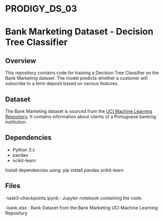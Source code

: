 # PRODIGY_DS_03
# Bank Marketing Dataset - Decision Tree Classifier

## Overview
This repository contains code for training a Decision Tree Classifier on the Bank Marketing dataset. The model predicts whether a customer will subscribe to a term deposit based on various features.

## Dataset
The Bank Marketing dataset is sourced from the [UCI Machine Learning Repository](https://archive.ics.uci.edu/ml/machine-learning-databases/00222/bank-additional.zip). It contains information about clients of a Portuguese banking institution.

## Dependencies
- Python 3.x
- pandas
- scikit-learn

Install dependencies using:
pip install pandas scikit-learn

## Files
  -task3-checkpoints.ipynb : Jupyter notebook containing the code.
  
  -bank.xlsx : Bank Dataset from the Bank Marketing UCI Machine Learning Repository

